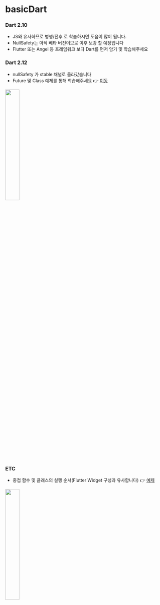 # basicDart

### Dart 2.10
- JS와 유사하므로 병행/전후 로 학습하시면 도움이 많이 됩니다.  
- NullSafety는 아직 베타 버전이므로 이후 보강 할 예정입니다  
- Flutter 또는 Angel 등 프레임워크 보다 Dart를 먼저 암기 및 학습해주세요

### Dart 2.12
- nullSafety 가 stable 채널로 올라갔습니다
- Future 및 Class 예제를 통해 학습해주세요 👉 [이동](https://github.com/doyle-flutter/basicDart/blob/main/dart212nullsafetyFutureClass.dart)
<img width="30%" src="https://user-images.githubusercontent.com/56661529/111512036-a9486100-8792-11eb-9d4a-4488d6669f59.png" />

### ETC
- 중첩 함수 및 클래스의 실행 순서(Flutter Widget 구성과 유사합니다) 👉 [예제](https://github.com/doyle-flutter/basicDart/blob/main/nesting_function_N_class.dart)
<img width="30%" src="https://user-images.githubusercontent.com/56661529/111511803-6be3d380-8792-11eb-88b3-14dcf19c0185.png" />
